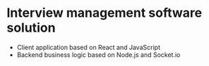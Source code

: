 # Interview management software solution
- Client application based on React and JavaScript
- Backend business logic based on Node.js and Socket.io